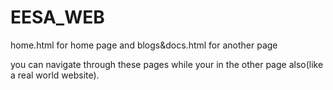 # EESA_WEB

home.html for home page
and
blogs&docs.html for another page

you can navigate through these pages while your in the other page also(like a real world website).
